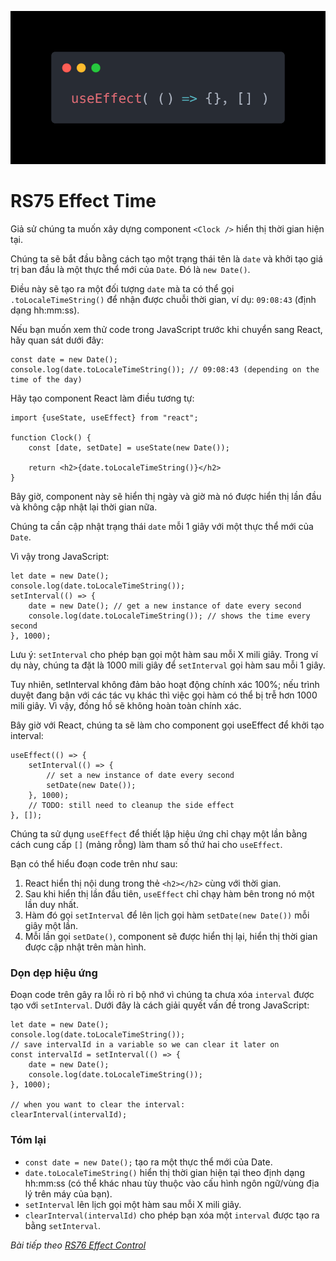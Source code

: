 ![Create-HTML-1](images/effect.webp) 

# RS75 Effect Time

Giả sử chúng ta muốn xây dựng component `<Clock />` hiển thị thời gian hiện tại.

Chúng ta sẽ bắt đầu bằng cách tạo một trạng thái tên là `date` và khởi tạo giá trị ban đầu là một thực thể mới của `Date`. Đó là `new Date()`.

Điều này sẽ tạo ra một đối tượng `date` mà ta có thể gọi `.toLocaleTimeString()` để nhận được chuỗi thời gian, ví dụ: `09:08:43` (định dạng hh:mm:ss).

Nếu bạn muốn xem thử code trong JavaScript trước khi chuyển sang React, hãy quan sát dưới đây:

```
const date = new Date();
console.log(date.toLocaleTimeString()); // 09:08:43 (depending on the time of the day)
```

Hãy tạo component React làm điều tương tự:

```
import {useState, useEffect} from "react";

function Clock() {
    const [date, setDate] = useState(new Date());

    return <h2>{date.toLocaleTimeString()}</h2>
}
```

Bây giờ, component này sẽ hiển thị ngày và giờ mà nó được hiển thị lần đầu và không cập nhật lại thời gian nữa.

Chúng ta cần cập nhật trạng thái `date` mỗi 1 giây với một thực thể mới của `Date`.

Vì vậy trong JavaScript:

```
let date = new Date();
console.log(date.toLocaleTimeString());
setInterval(() => {
    date = new Date(); // get a new instance of date every second
    console.log(date.toLocaleTimeString()); // shows the time every second
}, 1000);
```

Lưu ý: `setInterval` cho phép bạn gọi một hàm sau mỗi X mili giây. Trong ví dụ này, chúng ta đặt là 1000 mili giây để `setInterval` gọi hàm sau mỗi 1 giây.

Tuy nhiên, setInterval không đảm bảo hoạt động chính xác 100%; nếu trình duyệt đang bận với các tác vụ khác thì việc gọi hàm có thể bị trễ hơn 1000 mili giây. Vì vậy, đồng hồ sẽ không hoàn toàn chính xác.

Bây giờ với React, chúng ta sẽ làm cho component gọi useEffect để khởi tạo interval:

```
useEffect(() => {
    setInterval(() => {
        // set a new instance of date every second
        setDate(new Date()); 
    }, 1000);
    // TODO: still need to cleanup the side effect
}, []);
```

Chúng ta sử dụng `useEffect` để thiết lập hiệu ứng chỉ chạy một lần bằng cách cung cấp `[]` (mảng rỗng) làm tham số thứ hai cho `useEffect`.

Bạn có thể hiểu đoạn code trên như sau:

1. React hiển thị nội dung trong thẻ `<h2></h2>` cùng với thời gian.
2. Sau khi hiển thị lần đầu tiên, `useEffect` chỉ chạy hàm bên trong nó một lần duy nhất.
3. Hàm đó gọi `setInterval` để lên lịch gọi hàm `setDate(new Date())` mỗi giây một lần.
4. Mỗi lần gọi `setDate()`, component sẽ được hiển thị lại, hiển thị thời gian được cập nhật trên màn hình.

### Dọn dẹp hiệu ứng

Đoạn code trên gây ra lỗi rò rỉ bộ nhớ vì chúng ta chưa xóa `interval` được tạo với `setInterval`. Dưới đây là cách giải quyết vấn đề trong JavaScript:

```
let date = new Date();
console.log(date.toLocaleTimeString());
// save intervalId in a variable so we can clear it later on
const intervalId = setInterval(() => {
    date = new Date();
    console.log(date.toLocaleTimeString());
}, 1000);

// when you want to clear the interval:  
clearInterval(intervalId);
```

### Tóm lại

- `const date = new Date();` tạo ra một thực thể mới của Date.
- `date.toLocaleTimeString()` hiển thị thời gian hiện tại theo định dạng hh:mm:ss (có thể khác nhau tùy thuộc vào cấu hình ngôn ngữ/vùng địa lý trên máy của bạn).
- `setInterval` lên lịch gọi một hàm sau mỗi X mili giây.
- `clearInterval(intervalId)` cho phép bạn xóa một `interval` được tạo ra bằng `setInterval`.

*Bài tiếp theo [RS76 Effect Control](/lesson/session/session_076_effect_control.md)*